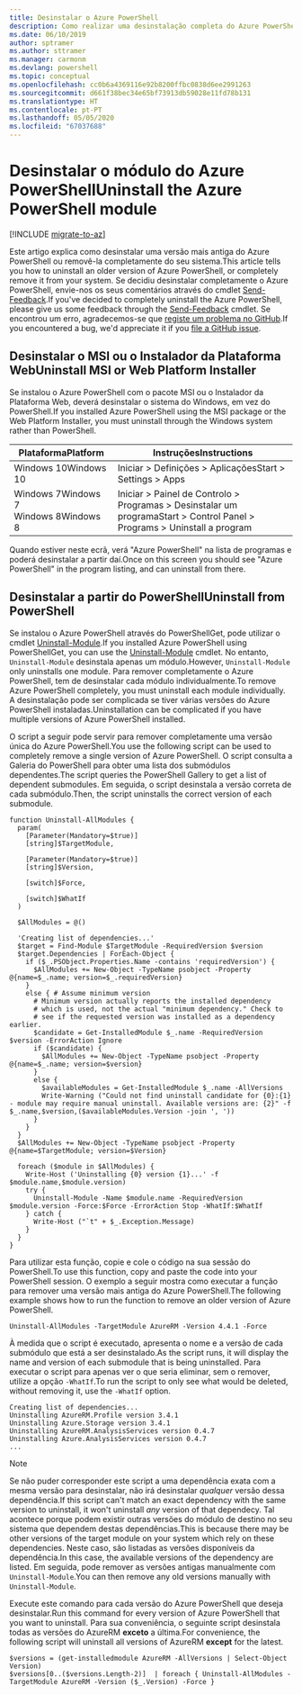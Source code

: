 ```yaml
---
title: Desinstalar o Azure PowerShell
description: Como realizar uma desinstalação completa do Azure PowerShell
ms.date: 06/10/2019
author: sptramer
ms.author: sttramer
ms.manager: carmonm
ms.devlang: powershell
ms.topic: conceptual
ms.openlocfilehash: cc0b6a4369116e92b8200ffbc0838d6ee2991263
ms.sourcegitcommit: d661f38bec34e65bf73913db59028e11fd78b131
ms.translationtype: HT
ms.contentlocale: pt-PT
ms.lasthandoff: 05/05/2020
ms.locfileid: "67037688"
---
```

# <a name="uninstall-the-azure-powershell-module"></a><span data-ttu-id="28cb9-103">Desinstalar o módulo do Azure PowerShell</span><span class="sxs-lookup"><span data-stu-id="28cb9-103">Uninstall the Azure PowerShell module</span></span>

[!INCLUDE [migrate-to-az](../includes/migrate-to-az.md)]

<span data-ttu-id="28cb9-104">Este artigo explica como desinstalar uma versão mais antiga do Azure PowerShell ou removê-la completamente do seu sistema.</span><span class="sxs-lookup"><span data-stu-id="28cb9-104">This article tells you how to uninstall an older version of Azure PowerShell, or completely remove it from your system.</span></span> <span data-ttu-id="28cb9-105">Se decidiu desinstalar completamente o Azure PowerShell, envie-nos os seus comentários através do cmdlet [Send-Feedback](/powershell/module/azurerm.profile/send-feedback).</span><span class="sxs-lookup"><span data-stu-id="28cb9-105">If you've decided to completely uninstall the Azure PowerShell, please give us some feedback through the [Send-Feedback](/powershell/module/azurerm.profile/send-feedback) cmdlet.</span></span>
<span data-ttu-id="28cb9-106">Se encontrou um erro, agradecemos-se que [registe um problema no GitHub](https://github.com/azure/azure-powershell/issues).</span><span class="sxs-lookup"><span data-stu-id="28cb9-106">If you encountered a bug, we'd appreciate it if you [file a GitHub issue](https://github.com/azure/azure-powershell/issues).</span></span>

## <a name="uninstall-msi-or-web-platform-installer"></a><span data-ttu-id="28cb9-107">Desinstalar o MSI ou o Instalador da Plataforma Web</span><span class="sxs-lookup"><span data-stu-id="28cb9-107">Uninstall MSI or Web Platform Installer</span></span>

<span data-ttu-id="28cb9-108">Se instalou o Azure PowerShell com o pacote MSI ou o Instalador da Plataforma Web, deverá desinstalar o sistema do Windows, em vez do PowerShell.</span><span class="sxs-lookup"><span data-stu-id="28cb9-108">If you installed Azure PowerShell using the MSI package or the Web Platform Installer, you must uninstall through the Windows system rather than PowerShell.</span></span>

| <span data-ttu-id="28cb9-109">Plataforma</span><span class="sxs-lookup"><span data-stu-id="28cb9-109">Platform</span></span> | <span data-ttu-id="28cb9-110">Instruções</span><span class="sxs-lookup"><span data-stu-id="28cb9-110">Instructions</span></span> |
|----------|--------------|
| <span data-ttu-id="28cb9-111">Windows 10</span><span class="sxs-lookup"><span data-stu-id="28cb9-111">Windows 10</span></span> | <span data-ttu-id="28cb9-112">Iniciar > Definições > Aplicações</span><span class="sxs-lookup"><span data-stu-id="28cb9-112">Start > Settings > Apps</span></span> |
| <span data-ttu-id="28cb9-113">Windows 7</span><span class="sxs-lookup"><span data-stu-id="28cb9-113">Windows 7</span></span> </br><span data-ttu-id="28cb9-114">Windows 8</span><span class="sxs-lookup"><span data-stu-id="28cb9-114">Windows 8</span></span> | <span data-ttu-id="28cb9-115">Iniciar > Painel de Controlo > Programas > Desinstalar um programa</span><span class="sxs-lookup"><span data-stu-id="28cb9-115">Start > Control Panel > Programs > Uninstall a program</span></span> |

<span data-ttu-id="28cb9-116">Quando estiver neste ecrã, verá "Azure PowerShell" na lista de programas e poderá desinstalar a partir daí.</span><span class="sxs-lookup"><span data-stu-id="28cb9-116">Once on this screen you should see "Azure PowerShell" in the program listing, and can uninstall from there.</span></span>

## <a name="uninstall-from-powershell"></a><span data-ttu-id="28cb9-117">Desinstalar a partir do PowerShell</span><span class="sxs-lookup"><span data-stu-id="28cb9-117">Uninstall from PowerShell</span></span>

<span data-ttu-id="28cb9-118">Se instalou o Azure PowerShell através do PowerShellGet, pode utilizar o cmdlet [Uninstall-Module](/powershell/module/powershellget/uninstall-module).</span><span class="sxs-lookup"><span data-stu-id="28cb9-118">If you installed Azure PowerShell using PowerShellGet, you can use the [Uninstall-Module](/powershell/module/powershellget/uninstall-module) cmdlet.</span></span> <span data-ttu-id="28cb9-119">No entanto, `Uninstall-Module` desinstala apenas um módulo.</span><span class="sxs-lookup"><span data-stu-id="28cb9-119">However, `Uninstall-Module` only uninstalls one module.</span></span> <span data-ttu-id="28cb9-120">Para remover completamente o Azure PowerShell, tem de desinstalar cada módulo individualmente.</span><span class="sxs-lookup"><span data-stu-id="28cb9-120">To remove Azure PowerShell completely, you must uninstall each module individually.</span></span> <span data-ttu-id="28cb9-121">A desinstalação pode ser complicada se tiver várias versões do Azure PowerShell instaladas.</span><span class="sxs-lookup"><span data-stu-id="28cb9-121">Uninstallation can be complicated if you have multiple versions of Azure PowerShell installed.</span></span>

<span data-ttu-id="28cb9-122">O script a seguir pode servir para remover completamente uma versão única do Azure PowerShell.</span><span class="sxs-lookup"><span data-stu-id="28cb9-122">You use the following script can be used to completely remove a single version of Azure PowerShell.</span></span> <span data-ttu-id="28cb9-123">O script consulta a Galeria do PowerShell para obter uma lista dos submódulos dependentes.</span><span class="sxs-lookup"><span data-stu-id="28cb9-123">The script queries the PowerShell Gallery to get a list of dependent submodules.</span></span> <span data-ttu-id="28cb9-124">Em seguida, o script desinstala a versão correta de cada submódulo.</span><span class="sxs-lookup"><span data-stu-id="28cb9-124">Then, the script uninstalls the correct version of each submodule.</span></span>

```powershell-interactive
function Uninstall-AllModules {
  param(
    [Parameter(Mandatory=$true)]
    [string]$TargetModule,

    [Parameter(Mandatory=$true)]
    [string]$Version,

    [switch]$Force,

    [switch]$WhatIf
  )
  
  $AllModules = @()
  
  'Creating list of dependencies...'
  $target = Find-Module $TargetModule -RequiredVersion $version
  $target.Dependencies | ForEach-Object {
    if ($_.PSObject.Properties.Name -contains 'requiredVersion') {
      $AllModules += New-Object -TypeName psobject -Property @{name=$_.name; version=$_.requiredVersion}
    }
    else { # Assume minimum version
      # Minimum version actually reports the installed dependency
      # which is used, not the actual "minimum dependency." Check to
      # see if the requested version was installed as a dependency earlier.
      $candidate = Get-InstalledModule $_.name -RequiredVersion $version -ErrorAction Ignore
      if ($candidate) {
        $AllModules += New-Object -TypeName psobject -Property @{name=$_.name; version=$version}
      }
      else {
        $availableModules = Get-InstalledModule $_.name -AllVersions
        Write-Warning ("Could not find uninstall candidate for {0}:{1} - module may require manual uninstall. Available versions are: {2}" -f $_.name,$version,($availableModules.Version -join ', '))
      }
    }
  }
  $AllModules += New-Object -TypeName psobject -Property @{name=$TargetModule; version=$Version}

  foreach ($module in $AllModules) {
    Write-Host ('Uninstalling {0} version {1}...' -f $module.name,$module.version)
    try {
      Uninstall-Module -Name $module.name -RequiredVersion $module.version -Force:$Force -ErrorAction Stop -WhatIf:$WhatIf
    } catch {
      Write-Host ("`t" + $_.Exception.Message)
    }
  }
}
```

<span data-ttu-id="28cb9-125">Para utilizar esta função, copie e cole o código na sua sessão do PowerShell.</span><span class="sxs-lookup"><span data-stu-id="28cb9-125">To use this function, copy and paste the code into your PowerShell session.</span></span> <span data-ttu-id="28cb9-126">O exemplo a seguir mostra como executar a função para remover uma versão mais antiga do Azure PowerShell.</span><span class="sxs-lookup"><span data-stu-id="28cb9-126">The following example shows how to run the function to remove an older version of Azure PowerShell.</span></span>

```powershell-interactive
Uninstall-AllModules -TargetModule AzureRM -Version 4.4.1 -Force
```

<span data-ttu-id="28cb9-127">À medida que o script é executado, apresenta o nome e a versão de cada submódulo que está a ser desinstalado.</span><span class="sxs-lookup"><span data-stu-id="28cb9-127">As the script runs, it will display the name and version of each submodule that is being uninstalled.</span></span> <span data-ttu-id="28cb9-128">Para executar o script para apenas ver o que seria eliminar, sem o remover, utilize a opção `-WhatIf`.</span><span class="sxs-lookup"><span data-stu-id="28cb9-128">To run the script to only see what would be deleted, without removing it, use the `-WhatIf` option.</span></span>

```output
Creating list of dependencies...
Uninstalling AzureRM.Profile version 3.4.1
Uninstalling Azure.Storage version 3.4.1
Uninstalling AzureRM.AnalysisServices version 0.4.7
Uninstalling Azure.AnalysisServices version 0.4.7
...
```

> [!NOTE]
> <span data-ttu-id="28cb9-129">Se não puder corresponder este script a uma dependência exata com a mesma versão para desinstalar, não irá desinstalar _qualquer_ versão dessa dependência.</span><span class="sxs-lookup"><span data-stu-id="28cb9-129">If this script can't match an exact dependency with the same version to uninstall, it won't uninstall _any_ version of that dependecy.</span></span> <span data-ttu-id="28cb9-130">Tal acontece porque podem existir outras versões do módulo de destino no seu sistema que dependem destas dependências.</span><span class="sxs-lookup"><span data-stu-id="28cb9-130">This is because there may be other versions of the target module on your system which rely on these dependencies.</span></span> <span data-ttu-id="28cb9-131">Neste caso, são listadas as versões disponíveis da dependência.</span><span class="sxs-lookup"><span data-stu-id="28cb9-131">In this case, the available versions of the dependency are listed.</span></span>
> <span data-ttu-id="28cb9-132">Em seguida, pode remover as versões antigas manualmente com `Uninstall-Module`.</span><span class="sxs-lookup"><span data-stu-id="28cb9-132">You can then remove any old versions manually with `Uninstall-Module`.</span></span>


<span data-ttu-id="28cb9-133">Execute este comando para cada versão do Azure PowerShell que deseja desinstalar.</span><span class="sxs-lookup"><span data-stu-id="28cb9-133">Run this command for every version of Azure PowerShell that you want to uninstall.</span></span> <span data-ttu-id="28cb9-134">Para sua conveniência, o seguinte script desinstala todas as versões do AzureRM __exceto__ a última.</span><span class="sxs-lookup"><span data-stu-id="28cb9-134">For convenience, the following script will uninstall all versions of AzureRM __except__ for the latest.</span></span>

```powershell-interactive
$versions = (get-installedmodule AzureRM -AllVersions | Select-Object Version)
$versions[0..($versions.Length-2)]  | foreach { Uninstall-AllModules -TargetModule AzureRM -Version ($_.Version) -Force }
```
